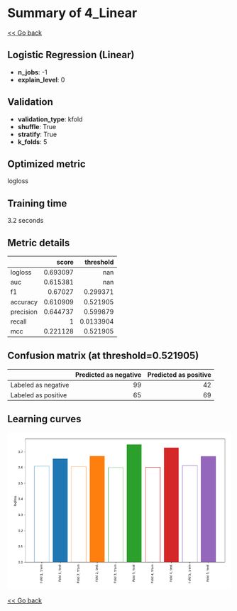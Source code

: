 # Summary of 4_Linear

[<< Go back](../README.md)


## Logistic Regression (Linear)
- **n_jobs**: -1
- **explain_level**: 0

## Validation
 - **validation_type**: kfold
 - **shuffle**: True
 - **stratify**: True
 - **k_folds**: 5

## Optimized metric
logloss

## Training time

3.2 seconds

## Metric details
|           |    score |   threshold |
|:----------|---------:|------------:|
| logloss   | 0.693097 | nan         |
| auc       | 0.615381 | nan         |
| f1        | 0.67027  |   0.299371  |
| accuracy  | 0.610909 |   0.521905  |
| precision | 0.644737 |   0.599879  |
| recall    | 1        |   0.0133904 |
| mcc       | 0.221128 |   0.521905  |


## Confusion matrix (at threshold=0.521905)
|                     |   Predicted as negative |   Predicted as positive |
|:--------------------|------------------------:|------------------------:|
| Labeled as negative |                      99 |                      42 |
| Labeled as positive |                      65 |                      69 |

## Learning curves
![Learning curves](learning_curves.png)

[<< Go back](../README.md)
